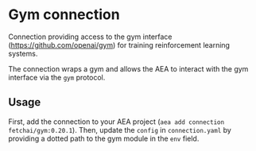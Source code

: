 # Gym connection

Connection providing access to the gym interface (https://github.com/openai/gym) for training reinforcement learning systems.

The connection wraps a gym and allows the AEA to interact with the gym interface via the `gym` protocol.

## Usage

First, add the connection to your AEA project (`aea add connection fetchai/gym:0.20.1`). Then, update the `config` in `connection.yaml` by providing a dotted path to the gym module in the `env` field.
